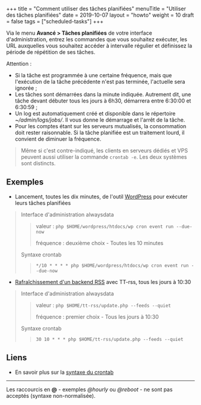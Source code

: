 +++
title = "Comment utiliser des tâches planifiées"
menuTitle = "Utiliser des tâches planifiées"
date = 2019-10-07
layout = "howto"
weight = 10
draft = false
tags = ["scheduled-tasks"]
+++

Via le menu **Avancé > Tâches planifiées** de votre interface d'administration, entrez les commandes que vous souhaitez exécuter, les URL auxquelles vous souhaitez accéder à intervalle régulier et définissez la période de répétition de ses tâches. 

Attention :

- Si la tâche est programmée à une certaine fréquence, mais que l'exécution de la tâche précédente n'est pas terminée, l'actuelle sera ignorée ;
- Les tâches sont démarrées dans la minute indiquée. Autrement dit, une tâche devant débuter tous les jours à 6h30, démarrera entre 6:30:00 et 6:30:59 ;
- Un log est automatiquement créé et disponible dans le répertoire *~/admin/logs/jobs/*. Il vous donne le démarrage et l'arrêt de la tâche.
- Pour les comptes étant sur les serveurs mutualisés, la consommation doit rester raisonnable. Si la tâche planifiée est un traitement lourd, il convient de diminuer la fréquence.

> Même si c'est contre-indiqué, les clients en serveurs dédiés et VPS peuvent aussi utiliser la commande ```crontab -e```. Les deux systèmes sont distincts.


## Exemples

- Lancement, toutes les dix minutes, de l'outil [WordPress](https://developer.wordpress.org/cli/commands/cron/event/run/) pour exécuter leurs tâches planifiées

> Interface d'administration alwaysdata
>
>> valeur : ```php $HOME/wordpress/htdocs/wp cron event run --due-now```
>>
>> fréquence : deuxième choix - Toutes les 10 minutes
>
> Syntaxe crontab
>
>> ```*/10 * * * * php $HOME/wordpress/htdocs/wp cron event run --due-now```



- [Rafraîchissement d'un backend RSS](https://git.tt-rss.org/fox/tt-rss/wiki/UpdatingFeeds#periodical-updating-from-crontab-using-update-script-updatephp---feeds) avec TT-rss, tous les jours à 10:30

> Interface d'administration alwaysdata
>
>> valeur : ```php $HOME/tt-rss/update.php --feeds --quiet```
>>
>> fréquence : premier choix - Tous les jours à 10:30
>
> Syntaxe crontab
>
>> ```30 10 * * * php $HOME/tt-rss/update.php --feeds --quiet```


## Liens

* En savoir plus sur la [syntaxe du crontab](https://fr.wikipedia.org/wiki/Crontab)

---
Les raccourcis en **@** - exemples _@hourly_ ou _@reboot_ - ne sont pas acceptés (syntaxe non-normalisée).
